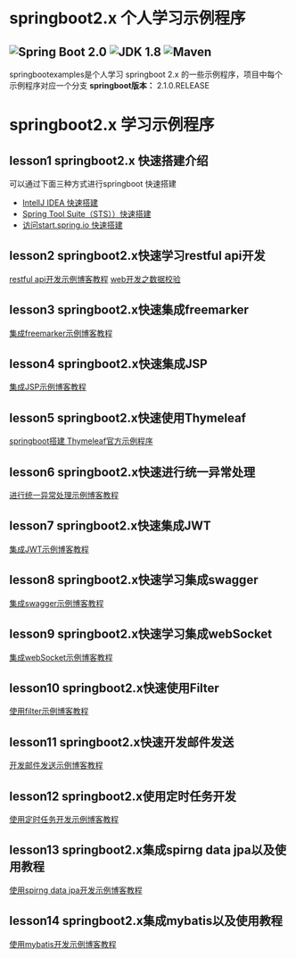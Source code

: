 springboot2.x 个人学习示例程序
=========================

![Spring Boot 2.0](https://img.shields.io/badge/Spring%20Boot-2.0-brightgreen.svg)
![JDK 1.8](https://img.shields.io/badge/JDK-1.8-brightgreen.svg)
![Maven](https://img.shields.io/badge/Maven-3.5.0-yellowgreen.svg)
---
springbootexamples是个人学习 springboot 2.x 的一些示例程序，项目中每个示例程序对应一个分支
**springboot版本：** 2.1.0.RELEASE
# springboot2.x 学习示例程序
## lesson1 springboot2.x 快速搭建介绍
可以通过下面三种方式进行springboot 快速搭建
 - [IntellJ IDEA 快速搭建](https://blog.csdn.net/ljk126wy/article/details/82722388)
 - [Spring Tool Suite（STS））快速搭建](https://blog.csdn.net/ljk126wy/article/details/83587631)
 - [访问start.spring.io 快速搭建](https://blog.csdn.net/ljk126wy/article/details/83588905)

## lesson2 springboot2.x快速学习restful api开发
[restful api开发示例博客教程](https://blog.csdn.net/ljk126wy/article/details/82724126)
[web开发之数据校验](https://blog.csdn.net/ljk126wy/article/details/86495112)
## lesson3 springboot2.x快速集成freemarker
[集成freemarker示例博客教程](https://blog.csdn.net/ljk126wy/article/details/82729626)
## lesson4 springboot2.x快速集成JSP
[集成JSP示例博客教程](https://blog.csdn.net/ljk126wy/article/details/83149069)
## lesson5 springboot2.x快速使用Thymeleaf
[springboot搭建 Thymeleaf官方示例程序](https://blog.csdn.net/ljk126wy/article/details/83856758)
## lesson6 springboot2.x快速进行统一异常处理
[进行统一异常处理示例博客教程](https://blog.csdn.net/ljk126wy/article/details/83243900)
## lesson7 springboot2.x快速集成JWT
[集成JWT示例博客教程](https://blog.csdn.net/ljk126wy/article/details/82751787)
## lesson8 springboot2.x快速学习集成swagger
[集成swagger示例博客教程](https://blog.csdn.net/ljk126wy/article/details/82749274)
## lesson9 springboot2.x快速学习集成webSocket
[集成webSocket示例博客教程](https://blog.csdn.net/ljk126wy/article/details/82814086)
## lesson10 springboot2.x快速使用Filter
[使用filter示例博客教程](https://blog.csdn.net/ljk126wy/article/details/83069903)
## lesson11 springboot2.x快速开发邮件发送
[开发邮件发送示例博客教程](https://blog.csdn.net/ljk126wy/article/details/83239398)
## lesson12 springboot2.x使用定时任务开发
[使用定时任务开发示例博客教程](https://blog.csdn.net/ljk126wy/article/details/83079070)
## lesson13 springboot2.x集成spirng data jpa以及使用教程
[使用spirng data jpa开发示例博客教程](https://blog.csdn.net/ljk126wy/article/details/82819948)
## lesson14 springboot2.x集成mybatis以及使用教程
[使用mybatis开发示例博客教程](https://blog.csdn.net/ljk126wy/article/details/82819948)

